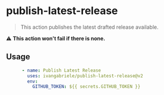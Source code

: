 # publish-latest-release

> This action publishes the latest drafted release available.

⚠️ **This action won't fail if there is none.**

## Usage

```yml
      - name: Publish Latest Release
        uses: ivangabriele/publish-latest-release@v2
        env:
          GITHUB_TOKEN: ${{ secrets.GITHUB_TOKEN }}
```
